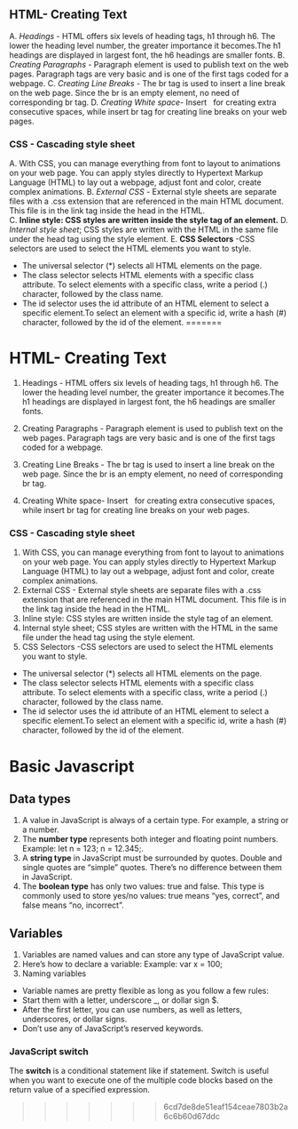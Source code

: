 ## HTML- Creating Text
A. *Headings* - HTML offers six levels of heading tags, h1 through h6. The lower
the heading level number, the greater importance it becomes.The h1
headings are displayed in largest font, the h6 headings are smaller fonts.
B. *Creating Paragraphs* - Paragraph element is used to publish text on 
the web pages. Paragraph tags are very basic and is one of the first
tags coded for a webpage.
C. *Creating Line Breaks* - The br tag is used to insert a line break on the web page. Since the br is an empty element, no need of corresponding br tag.
D. *Creating White space*- Insert &nbsp; for creating extra consecutive spaces, while insert br tag for creating line breaks on your web pages.
### CSS - Cascading style sheet
A. With CSS, you can manage everything from font to layout to animations on your web page. 
You can apply styles directly to Hypertext Markup Language (HTML) to lay out a webpage, adjust font and color, create complex animations.
B. *External CSS* - External style sheets are separate files with a .css extension that          are referenced in the main HTML document. This file is in the link tag inside the head
in the HTML.  
C. **Inline style: CSS styles are written inside the style tag of an element.** 
D. *Internal style sheet*; CSS styles are written with the HTML in the same file under the head tag using the style element.
E. **CSS Selectors** -CSS selectors are used to  select the HTML elements you want to style.
- The universal selector (*) selects all HTML elements on the page.
- The class selector selects HTML elements with a specific class attribute. To select elements with a specific class, write a period (.) character, followed by the class name.
- The id selector uses the id attribute of an HTML element to select a specific element.To select an element with a specific id, write a hash (#) character, followed by the id of the element.
=======
# HTML- Creating Text
1. Headings - HTML offers six levels of heading tags, h1 through h6. The lower
the heading level number, the greater importance it becomes.The h1
headings are displayed in largest font, the h6 headings are smaller fonts.

2. Creating Paragraphs - Paragraph element is used to publish text on 
the web pages. Paragraph tags are very basic and is one of the first
tags coded for a webpage.
3. Creating Line Breaks - The br tag is used to insert a line break on the web page. Since the br is an empty element, no need of corresponding br tag.
4. Creating White space- Insert &nbsp; for creating extra consecutive spaces, while insert br tag for creating line breaks on your web pages.
### CSS - Cascading style sheet
1. With CSS, you can manage everything from font to layout to animations on your web page. 
You can apply styles directly to Hypertext Markup Language (HTML) to lay out a webpage, adjust font and color, create complex animations.
2. External CSS - External style sheets are separate files with a .css extension that are referenced in the main HTML document. This file is in the link tag inside the head
in the HTML.  
3. Inline style: CSS styles are written inside the style tag of an element.
4. Internal style sheet; CSS styles are written with the HTML in the same file under the head tag using the style element.
5. CSS Selectors -CSS selectors are used to  select the HTML elements you want to style.
- The universal selector (*) selects all HTML elements on the page.
- The class selector selects HTML elements with a specific class attribute. To select elements with a specific class, write a period (.) character, followed by the class name.
- The id selector uses the id attribute of an HTML element to select a specific element.To select an element with a specific id, write a hash (#) character, followed by the id of the element.
# Basic Javascript
## Data types
1. A value in JavaScript is always of a certain type. For example, a string or a number.
2. The **number type** represents both integer and floating point numbers.
  Example: let n = 123; n = 12.345;.
3. A **string type** in JavaScript must be surrounded by quotes. Double and single quotes are “simple” quotes. There’s no difference between them in JavaScript. 
4. The **boolean type** has only two values: true and false. This type is commonly used to store yes/no values: true means “yes, correct”, and false means “no, incorrect”.
## Variables
1. Variables are named values and can store any type of JavaScript value.
2. Here’s how to declare a variable: Example: var x = 100;
3. Naming variables
  - Variable names are pretty flexible as long as you follow a few rules:
  - Start them with a letter, underscore _, or dollar sign $.
  - After the first letter, you can use numbers, as well as letters, underscores,  or dollar signs.
  - Don’t use any of JavaScript’s reserved keywords.
### JavaScript switch
The **switch** is a conditional statement like if statement. Switch is useful when you want to execute one of the multiple code blocks based on the return value of a specified expression.
>>>>>>> 6cd7de8de51eaf154ceae7803b2a6c6b60d67ddc
